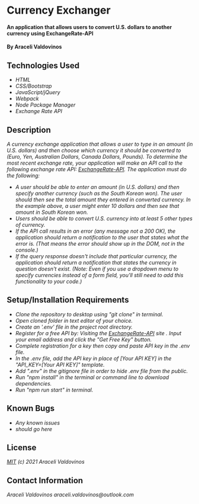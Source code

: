 # Currency Exchanger

#### An application that allows users to convert U.S. dollars to another currency using ExchangeRate-API

#### By Araceli Valdovinos

## Technologies Used

* _HTML_
* _CSS/Bootstrap_
* _JavaScript/jQuery_
* _Webpack_
* _Node Package Manager_
* _Exchange Rate API_

## Description
_A currency exchange application that allows a user to type in an amount (in U.S. dollars) and then choose which currency it should be converted to (Euro, Yen, Australian Dollars, Canada Dollars, Pounds). To determine the most recent exchange rate, your application will make an API call to the following exchange rate API: [ExchangeRate-API](https://www.exchangerate-api.com/). The application must do the following:_
* _A user should be able to enter an amount (in U.S. dollars) and then specify another currency (such as the South Korean won). The user should then see the total amount they entered in converted currency. In the example above, a user might enter 10 dollars and then see that amount in South Korean won._
* _Users should be able to convert U.S. currency into at least 5 other types of currency._
* _If the API call results in an error (any message not a 200 OK), the application should return a notification to the user that states what the error is. (That means the error should show up in the DOM, not in the console.)_
* _If the query response doesn't include that particular currency, the application should return a notification that states the currency in question doesn't exist. (Note: Even if you use a dropdown menu to specify currencies instead of a form field, you'll still need to add this functionality to your code.)_


## Setup/Installation Requirements

* _Clone the repository to desktop using "git clone" in terminal._
* _Open cloned folder in text editor of your choice._
* _Create an '.env' file in the project root directory._
* _Register for a free API by: Visiting the [ExchangeRate-API](https://www.exchangerate-api.com/) site . Input your email address and click the "Get Free Key" button._
* _Complete registration for a key then copy and paste API key in the .env file._
* _In the .env file, add the API key in place of  [Your API KEY] in the "API_KEY=[Your API KEY]" template._
* _Add ".env" in the gitignore file in order to hide .env file from the public._
* _Run "npm install" in the terminal or command line to download dependencies._
* _Run "npm run start" in terminal._

## Known Bugs

* _Any known issues_
* _should go here_

## License
_[MIT](https://opensource.org/licenses/MIT) (c) 2021 Araceli Valdovinos_


## Contact Information
_Araceli Valdovinos araceli.valdovinos@outlook.com_